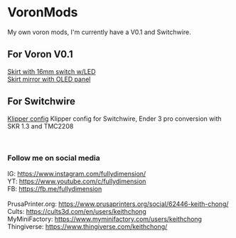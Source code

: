 # VoronMods
My own voron mods, I'm currently have a V0.1 and Switchwire.

## For Voron V0.1
[Skirt with 16mm switch w/LED](V0.1/Skirt_16mm_switch/)<br>
[Skirt mirror with OLED panel](V0.1/Skirt_mirror_OLED/)<br>

## For Switchwire
[Klipper config](Switchwire/klipper_config_skr1.3/) Klipper config for Switchwire, Ender 3 pro conversion with SKR 1.3 and TMC2208<br>

<br>

### Follow me on social media
IG: https://www.instagram.com/fullydimension/<br>
YT: https://www.youtube.com/c/fullydimension<br>
FB: https://fb.me/fullydimension<br><br>
PrusaPrinter.org: https://www.prusaprinters.org/social/62446-keith-chong/<br>
Cults: https://cults3d.com/en/users/keithchong<br>
MyMiniFactory: https://www.myminifactory.com/users/keithchong<br>
Thingiverse: https://www.thingiverse.com/keithchong/<br>

